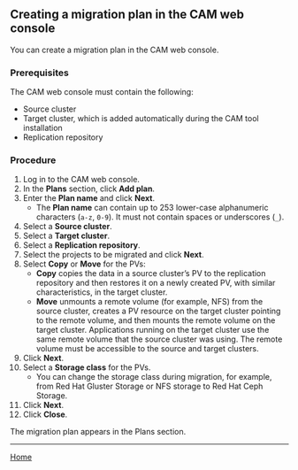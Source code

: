 ## Creating a migration plan in the CAM web console
You can create a migration plan in the CAM web console.

### Prerequisites
The CAM web console must contain the following:
* Source cluster
* Target cluster, which is added automatically during the CAM tool installation
* Replication repository

### Procedure
1. Log in to the CAM web console.
1. In the **Plans** section, click **Add plan**.
1. Enter the **Plan name** and click **Next**.
    * The **Plan name** can contain up to 253 lower-case alphanumeric characters (`a-z`, `0-9`). It must not contain spaces or underscores (`_`).
1. Select a **Source cluster**.
1. Select a **Target cluster**.
1. Select a **Replication repository**.
1. Select the projects to be migrated and click **Next**.
1. Select **Copy** or **Move** for the PVs:
    * **Copy** copies the data in a source cluster’s PV to the replication repository and then restores it on a newly created PV, with similar characteristics, in the target cluster.
    * **Move** unmounts a remote volume (for example, NFS) from the source cluster, creates a PV resource on the target cluster pointing to the remote volume, and then mounts the remote volume on the target cluster. Applications running on the target cluster use the same remote volume that the source cluster was using. The remote volume must be accessible to the source and target clusters.
1. Click **Next**.
1. Select a **Storage class** for the PVs.
    * You can change the storage class during migration, for example, from Red Hat Gluster Storage or NFS storage to Red Hat Ceph Storage.
1. Click **Next**.
1. Click **Close**.

The migration plan appears in the Plans section.

---
[Home](./README.md)
